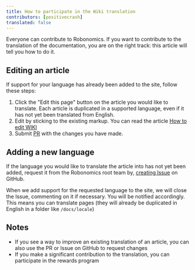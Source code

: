 ```yaml
---
title: How to participate in the Wiki translation
contributors: [positivecrash]
translated: false
---
```


Everyone can contribute to Robonomics. If you want to contribute to the translation of the documentation, you are on the right track: this article will tell you how to do it.

## Editing an article

If support for your language has already been added to the site, follow these steps:

1. Click the "Edit this page" button on the article you would like to translate. Each article is duplicated in a supported language, even if it has not yet been translated from English.
2. Edit by sticking to the existing markup. You can read the article [How to edit WIKI](/docs/en/edit-wiki)
3. Submit [PR](https://docs.github.com/github/collaborating-with-issues-and-pull-requests/creating-a-pull-request) with the changes you have made.

## Adding a new language

If the language you would like to translate the article into has not yet been added, request it from the Robonomics root team by, [creating Issue](https://docs.github.com/desktop/contributing-and-collaborating-using-github-desktop/creating-an-issue-or-pull-request) on GitHub.

When we add support for the requested language to the site, we will close the Issue, commenting on it if necessary. You will be notified accordingly. This means you can translate pages (they will already be duplicated in English in a folder like `/docs/locale`)

## Notes
* If you see a way to improve an existing translation of an article, you can also use the PR or Issue on GitHub to request changes
* If you make a significant contribution to the translation, you can participate in the rewards program
